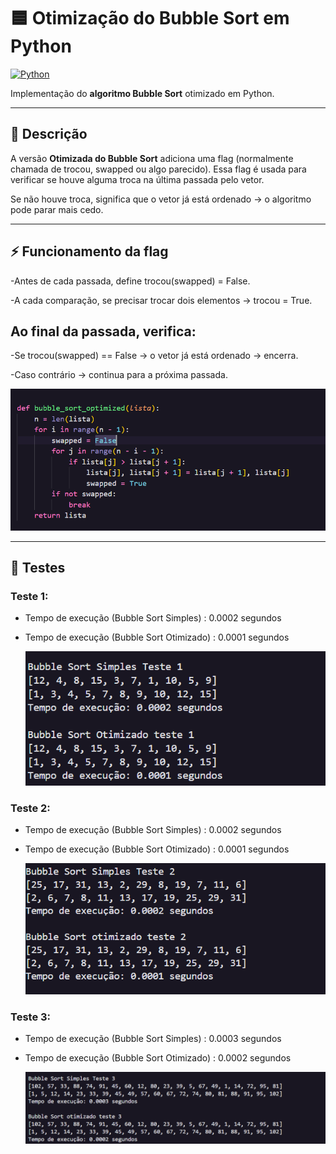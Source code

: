 # 🟦 Otimização do Bubble Sort em Python

[![Python](https://img.shields.io/badge/Python-3.10+-blue.svg)](https://www.python.org/)

Implementação do **algoritmo Bubble Sort** otimizado em Python.

---

## 📌 Descrição

A versão **Otimizada do Bubble Sort** adiciona uma flag (normalmente chamada de trocou, swapped ou algo parecido).
Essa flag é usada para verificar se houve alguma troca na última passada pelo vetor.

Se não houve troca, significa que o vetor já está ordenado → o algoritmo pode parar mais cedo.


---

## ⚡ Funcionamento da flag

-Antes de cada passada, define trocou(swapped) = False.

-A cada comparação, se precisar trocar dois elementos → trocou = True.

## Ao final da passada, verifica:

-Se trocou(swapped)  == False → o vetor já está ordenado → encerra.

-Caso contrário → continua para a próxima passada.

![Descrição da imagem](img/swapped.png)

---

## 🚀 Testes 

### Teste 1:
* Tempo de execução (Bubble Sort Simples) : 0.0002 segundos
* Tempo de execução (Bubble Sort Otimizado) : 0.0001 segundos
  
  ![Descrição da imagem](img/teste1.png)

### Teste 2:
* Tempo de execução (Bubble Sort Simples) : 0.0002 segundos
* Tempo de execução (Bubble Sort Otimizado) : 0.0001 segundos
  
  ![Descrição da imagem](img/teste2.png)

### Teste 3:
* Tempo de execução (Bubble Sort Simples) : 0.0003 segundos
* Tempo de execução (Bubble Sort Otimizado) : 0.0002 segundos
  
  ![Descrição da imagem](img/teste3.png)
 
